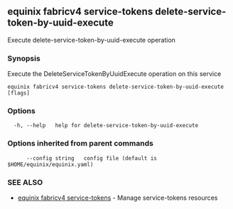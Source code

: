 ## equinix fabricv4 service-tokens delete-service-token-by-uuid-execute

Execute delete-service-token-by-uuid-execute operation

### Synopsis

Execute the DeleteServiceTokenByUuidExecute operation on this service

```
equinix fabricv4 service-tokens delete-service-token-by-uuid-execute [flags]
```

### Options

```
  -h, --help   help for delete-service-token-by-uuid-execute
```

### Options inherited from parent commands

```
      --config string   config file (default is $HOME/equinix/equinix.yaml)
```

### SEE ALSO

* [equinix fabricv4 service-tokens](equinix_fabricv4_service-tokens.md)	 - Manage service-tokens resources

